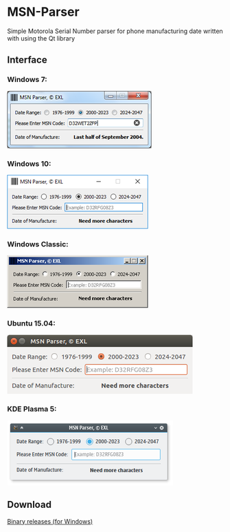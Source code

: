 MSN-Parser
==============

Simple Motorola Serial Number parser for phone manufacturing date written with using the Qt library

## Interface

### Windows 7:
![Windows 7](screens/Windows7.png)

### Windows 10:
![Windows 10](screens/Windows10.png)

### Windows Classic:
![Windows Classic](screens/WindowsC.png)

### Ubuntu 15.04:
![Ubuntu 15.04](screens/Ubuntu15.png)

### KDE Plasma 5:
![KDE Plasma 5](screens/KDE_Plasma_5.png)

## Download
[Binary releases (for Windows)](https://github.com/EXL/MSN-Parser/releases)
